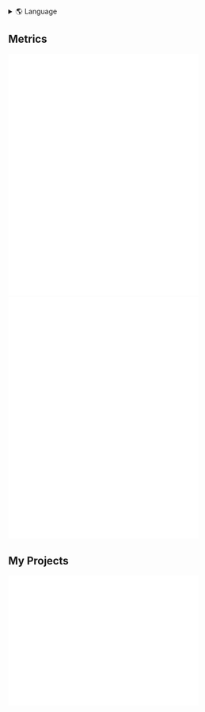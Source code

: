 <details>
<summary>🌎 Language</summary>
<br>
  
* en (Current)
* [pt-BR](./i18n/README-pt-BR.md)
---

</details>

## Metrics

<div>
  <img src="metrics.base.svg" alt="GitHub base stats" style="max-width: 100%; width: 385px;">
  <img src="metrics.base.svg" alt="GitHub base stats" style="max-width: 100%; width: 385px;">
</div>

## My Projects


<a href="https://github.com/GTazz?tab=repositories&q=&type=&language=&sort=">
    <img src="metrics.projects.svg" alt="GitHub repo stats" style="max-width: 100%; width: 385px;">
</a>
